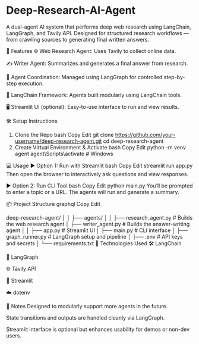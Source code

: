 # Deep-Research-AI-Agent
A dual-agent AI system that performs deep web research using LangChain, LangGraph, and Tavily API. Designed for structured research workflows — from crawling sources to generating final written answers.

🚀 Features
🌐 Web Research Agent: Uses Tavily to collect online data.

✍️ Writer Agent: Summarizes and generates a final answer from research.

🔁 Agent Coordination: Managed using LangGraph for controlled step-by-step execution.

🧱 LangChain Framework: Agents built modularly using LangChain tools.

🖥️ Streamlit UI (optional): Easy-to-use interface to run and view results.

🛠️ Setup Instructions
1. Clone the Repo
bash
Copy
Edit
git clone https://github.com/your-username/deep-research-agent.git
cd deep-research-agent
2. Create Virtual Environment & Activate
bash
Copy
Edit
python -m venv agent
agent\Scripts\activate  # Windows

💻 Usage
▶️ Option 1: Run with Streamlit
bash
Copy
Edit
streamlit run app.py
Then open the browser to interactively ask questions and view responses.

▶️ Option 2: Run CLI Tool
bash
Copy
Edit
python main.py
You’ll be prompted to enter a topic or a URL. The agents will run and generate a summary.

📦 Project Structure
graphql
Copy
Edit

deep-research-agent/
│
│
├── agents/
│
│   ├── research_agent.py      # Builds the web research agent
│   ├── writer_agent.py        # Builds the answer-writing agent
│
│
├── app.py                     # Streamlit UI
│
├── main.py                    # CLI interface
│
├── graph_runner.py            # LangGraph setup and pipeline
│
├── .env                       # API keys and secrets
│
└── requirements.txt
🧪 Technologies Used
🛠️ LangChain

🔄 LangGraph

🌐 Tavily API

📜 Streamlit

☁️ dotenv

📌 Notes
Designed to modularly support more agents in the future.

State transitions and outputs are handled cleanly via LangGraph.

Streamlit interface is optional but enhances usability for demos or non-dev users.
